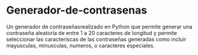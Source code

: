 # Generador-de-contrasenas


Un generador de contraseñasrealizado en Python que permite generar una contraseña aleatoria de entre 1 a 20 caracteres de longitud y permite seleccionar las caracteriscas de las contraseñas generadas como incluir mayusculas, minusculas, numeros, o caracteres especiales.
